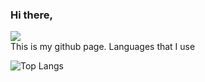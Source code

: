 ### Hi there,
![](https://visitor-badge.laobi.icu/badge?page_id=mreinke1.mreinke1)<br/>
This is my github page. Languages that I use

![Top Langs](https://github-readme-stats.vercel.app/api/top-langs/?username=mreinke1&theme=dark)

<!--
**mreinke1/mreinke1** is a ✨ _special_ ✨ repository because its `README.md` (this file) appears on your GitHub profile.
